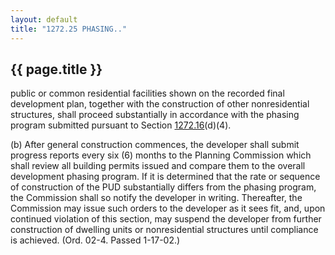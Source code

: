```yaml
---
layout: default 
title: "1272.25 PHASING.."
---
```


{{ page.title }}
----------------
public or common residential facilities shown on the recorded final
development plan, together with the construction of other nonresidential
structures, shall proceed substantially in accordance with the phasing
program submitted pursuant to Section [1272.16](53cef663.html)(d)(4).

​(b) After general construction commences, the developer shall submit
progress reports every six (6) months to the Planning Commission which
shall review all building permits issued and compare them to the overall
development phasing program. If it is determined that the rate or
sequence of construction of the PUD substantially differs from the
phasing program, the Commission shall so notify the developer in
writing. Thereafter, the Commission may issue such orders to the
developer as it sees fit, and, upon continued violation of this section,
may suspend the developer from further construction of dwelling units or
nonresidential structures until compliance is achieved. (Ord. 02-4.
Passed 1-17-02.)
